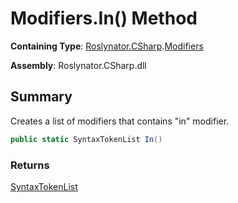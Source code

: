# Modifiers\.In\(\) Method

**Containing Type**: [Roslynator.CSharp](../../README.md)\.[Modifiers](../README.md)

**Assembly**: Roslynator\.CSharp\.dll

## Summary

Creates a list of modifiers that contains "in" modifier\.

```csharp
public static SyntaxTokenList In()
```

### Returns

[SyntaxTokenList](https://docs.microsoft.com/en-us/dotnet/api/microsoft.codeanalysis.syntaxtokenlist)

